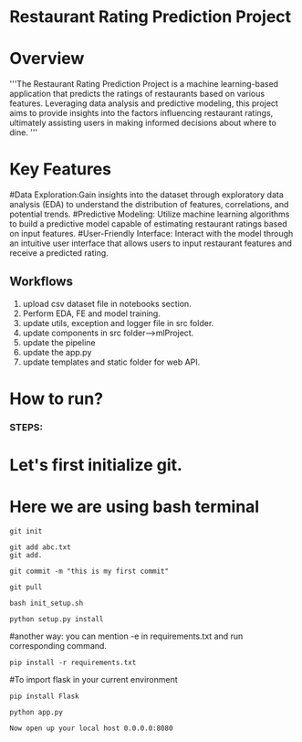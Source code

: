 # Restaurant Rating Prediction Project

# Overview
'''The Restaurant Rating Prediction Project is a machine learning-based application that predicts the ratings of restaurants based on various features. Leveraging data analysis and predictive modeling, this project aims to provide insights into the factors influencing restaurant ratings, ultimately assisting users in making informed decisions about where to dine.
'''

# Key Features

#Data Exploration:Gain insights into the dataset through exploratory data analysis (EDA) to understand the distribution of features, correlations, and potential trends.
#Predictive Modeling: Utilize machine learning algorithms to build a predictive model capable of estimating restaurant ratings based on input features.
#User-Friendly Interface: Interact with the model through an intuitive user interface that allows users to input restaurant features and receive a predicted rating.

## Workflows

1. upload csv dataset file in notebooks section.
2. Perform EDA, FE and model training.
3. update utils, exception and logger file in src folder.
4. update components in src folder-->mlProject. 
5. update the pipeline
6. update the app.py
7. update templates and static folder for web API.

# How to run?
### STEPS:

# Let's first initialize git.

# Here we are using bash terminal
```
git init
```

```
git add abc.txt
git add.
```

```
git commit -m "this is my first commit"
```

```
git pull
```

```
bash init_setup.sh
```

```
python setup.py install
```

#another way: you can mention -e in requirements.txt and run corresponding command.

```
pip install -r requirements.txt
```

#To import flask in your current environment

```
pip install Flask
```

```
python app.py
```

```
Now open up your local host 0.0.0.0:8080
```

